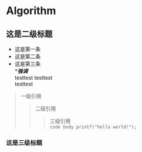 # Algorithm
## 这是二级标题
* 这是第一条
* 这是第二条
* 这是第三条  
****强调***  
testtest
testtest  
testtest  
>一级引用
>>二级引用
>>>三级引用  
`
code body
printf("hello world!");
`
### 这是三级标题
